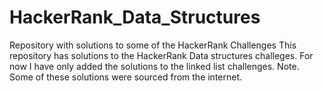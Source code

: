 # HackerRank_Data_Structures
Repository with solutions to some of the HackerRank Challenges
This repository has solutions to the HackerRank Data structures challeges.
For now I have only added the solutions to the linked list challenges.
Note. Some of these solutions were sourced from the internet. 
